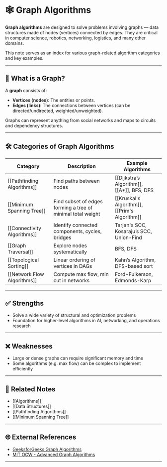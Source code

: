 # 🕸️ Graph Algorithms

**Graph algorithms** are designed to solve problems involving graphs — data structures made of nodes (vertices) connected by edges. They are critical in computer science, robotics, networking, logistics, and many other domains.

This note serves as an index for various graph-related algorithm categories and key examples.

---

## 🧠 What is a Graph?

A **graph** consists of:

- **Vertices (nodes)**: The entities or points.
- **Edges (links)**: The connections between vertices (can be directed/undirected, weighted/unweighted).

Graphs can represent anything from social networks and maps to circuits and dependency structures.

---

## 🛠️ Categories of Graph Algorithms

| Category                   | Description                                           | Example Algorithms                       |
|----------------------------|-------------------------------------------------------|------------------------------------------|
| [[Pathfinding Algorithms]]   | Find paths between nodes                             | [[Dijkstra’s Algorithm]], [[A*]], BFS, DFS |
| [[Minimum Spanning Tree]]    | Find subset of edges forming a tree of minimal total weight | [[Kruskal's Algorithm]], [[Prim's Algorithm]] |
| [[Connectivity Algorithms]]  | Identify connected components, cycles, bridges       | Tarjan's SCC, Kosaraju’s SCC, Union-Find |
| [[Graph Traversal]]          | Explore nodes systematically                         | BFS, DFS                                 |
| [[Topological Sorting]]      | Linear ordering of vertices in DAGs                  | Kahn’s Algorithm, DFS-based sort         |
| [[Network Flow Algorithms]]  | Compute max flow, min cut in networks                | Ford-Fulkerson, Edmonds-Karp             |

---

## ✅ Strengths

- Solve a wide variety of structural and optimization problems
- Foundation for higher-level algorithms in AI, networking, and operations research

---

## ❌ Weaknesses

- Large or dense graphs can require significant memory and time
- Some algorithms (e.g. max flow) can be complex to implement efficiently

---

## 🔗 Related Notes

- [[Algorithms]]
- [[Data Structures]]
- [[Pathfinding Algorithms]]
- [[Minimum Spanning Tree]]

---

## 🌐 External References

- [GeeksforGeeks Graph Algorithms](https://www.geeksforgeeks.org/graph-data-structure-and-algorithms/)
- [MIT OCW - Advanced Graph Algorithms](https://ocw.mit.edu/courses/electrical-engineering-and-computer-science/6-851-advanced-data-structures-spring-2012/lecture-videos/)

---
